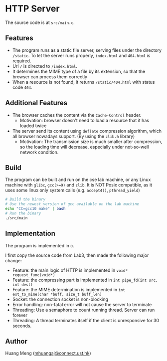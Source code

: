 # HTTP Server

The source code is at `src/main.c`.

## Features

* The program runs as a static file server, serving files under the directory `/static`. To let the server runs properly, `index.html` and `404.html` is required.
* Url `/` is directed to `/index.html`. 
* It determines the MIME type of a file by its extension, so that the browser can process them correctly
* When a resource is not found, it returns `/static/404.html` with status code `404`.

## Additional Features

* The browser caches the content via the `Cache-Control` header.
    * Motivation: browser doesn't need to load a resource that it has loaded twice
* The server send its content using `deflate` compression algorithm, which all browser nowadays support. (By using the `zlib.h` library)
    * Motivation: The transmission size is much smaller after compression, so the loading time will decrease, especially under not-so-well network condition.

## Build

The program can be built and run on the cse lab machine, or any Linux machine with `glibc`, `gcc(>=9)` and `zlib`. It is NOT Posix compatible, as it uses some linux only system calls (e.g. `accept4()`, `pthread_yield`)

```bash
# Build the binary
# Use the newest version of gcc available on the lab machine
echo "CC=gcc10 make" | bash
# Run the binary
./src/main
```

## Implementation

The program is implemented in c. 

I first copy the source code from Lab3, then made the following major change:

* Feature: the main logic of HTTP is implemented in `void* request_func(void*)`
* Feature: the compressing part is implemented in `int pipe_fd(int src, int dest)`
* Feature: the MIME determination is implemented in `int ext_to_mime(char *buff, size_t buff_len)`
* Socket: the connection socket is non-blocking
* Error handling: non-fatal error will not cause the server to terminate
* Threading: Use a semaphore to count running thread. Server can run forever
* Threading: A thread terminates itself if the client is unresponsive for 30 seconds.

## Author

Huang Meng (mhuangaj@connect.ust.hk)